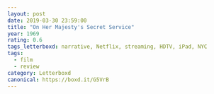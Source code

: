 ```yaml
---
layout: post 
date: 2019-03-30 23:59:00
title: "On Her Majesty's Secret Service"
year: 1969
rating: 0.6
tags_letterboxd: narrative, Netflix, streaming, HDTV, iPad, NYC
tags:
  - film
  - review
category: Letterboxd
canonical: https://boxd.it/G5VrB
---
```

